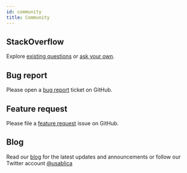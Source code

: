 ```yaml
---
id: community
title: Community
---
```



## StackOverflow

Explore [existing questions](https://stackoverflow.com/questions/tagged/intro.js) or [ask your own](https://stackoverflow.com/questions/ask?tags=intro.js).

## Bug report

Please open a [bug report](https://github.com/usablica/intro.js/issues/new?assignees=&labels=&template=bug_report.md&title=) ticket on GitHub.

## Feature request

Please file a [feature request](https://github.com/usablica/intro.js/issues/new?assignees=&labels=&template=feature_request.md&title=) issue on GitHub.

## Blog

Read our [blog](/blog) for the latest updates and announcements or follow our Twitter account 
[@usablica](https://twitter.com/usablica)


